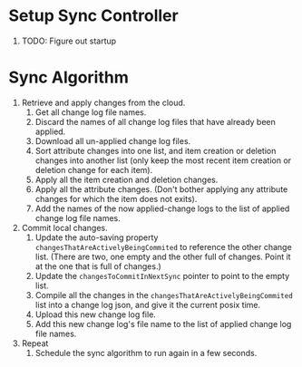 # Setup Sync Controller
 1. TODO: Figure out startup

# Sync Algorithm
 1. Retrieve and apply changes from the cloud.
    1. Get all change log file names.
    2. Discard the names of all change log files that have already been applied.
    3. Download all un-applied change log files.
    4. Sort attribute changes into one list, and item creation or deletion changes into another list (only keep the most recent item creation or deletion change for each item).
    5. Apply all the item creation and deletion changes.
    6. Apply all the attribute changes. (Don't bother applying any attribute changes for which the item does not exits).
    7. Add the names of the now applied-change logs to the list of applied change log file names.
 2. Commit local changes.
     1. Update the auto-saving property `changesThatAreActivelyBeingCommited` to reference the other change list. (There are two, one empty and the other full of changes. Point it at the one that is full of changes.)
    1. Update the `changesToCommitInNextSync` pointer to point to the empty list.
    2. Compile all the changes in the `changesThatAreActivelyBeingCommited` list into a change log json, and give it the current posix time.
    3. Upload this new change log file.
    4. Add this new change log's file name to the list of applied change log file names.
 5. Repeat
    1. Schedule the sync algorithm to run again in a few seconds.
